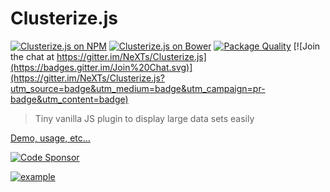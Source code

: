 # Clusterize.js
[![Clusterize.js on NPM](https://img.shields.io/npm/v/clusterize.js.svg)](https://www.npmjs.com/package/clusterize.js) 
[![Clusterize.js on Bower](https://img.shields.io/bower/v/clusterize.svg)](http://bower.io/search/?q=clusterize)
[![Package Quality](http://npm.packagequality.com/shield/clusterize.js.svg)](http://packagequality.com/#?package=clusterize.js)
[![Join the chat at https://gitter.im/NeXTs/Clusterize.js](https://badges.gitter.im/Join%20Chat.svg)](https://gitter.im/NeXTs/Clusterize.js?utm_source=badge&utm_medium=badge&utm_campaign=pr-badge&utm_content=badge)

> Tiny vanilla JS plugin to display large data sets easily

[Demo, usage, etc…](https://clusterize.js.org/)

[![Code Sponsor](https://app.codesponsor.io/embed/VdXnbBqMapoM2ygsq3ca62Sy/NeXTs/Clusterize.js.svg)](https://app.codesponsor.io/link/VdXnbBqMapoM2ygsq3ca62Sy/NeXTs/Clusterize.js)

[![example](http://nexts.github.io/Clusterize.js/img/table_example.gif)](https://clusterize.js.org/)

